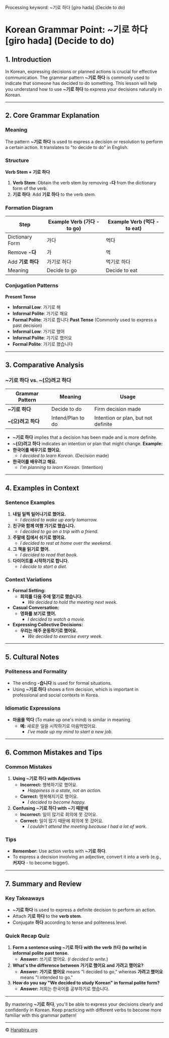 Processing keyword: ~기로 하다 [giro hada] (Decide to do)
# Korean Grammar Point: ~기로 하다 [giro hada] (Decide to do)

## 1. Introduction
In Korean, expressing decisions or planned actions is crucial for effective communication. The grammar pattern **~기로 하다** is commonly used to indicate that someone has decided to do something. This lesson will help you understand how to use **~기로 하다** to express your decisions naturally in Korean.

---
## 2. Core Grammar Explanation
### Meaning
The pattern **~기로 하다** is used to express a decision or resolution to perform a certain action. It translates to "to decide to do" in English.
### Structure
**Verb Stem + 기로 하다**
1. **Verb Stem**: Obtain the verb stem by removing **-다** from the dictionary form of the verb.
2. **기로 하다**: Add **기로 하다** to the verb stem.
### Formation Diagram
| Step                  | Example Verb (가다 - to go) | Example Verb (먹다 - to eat) |
|-----------------------|----------------------------|-----------------------------|
| Dictionary Form       | 가다                       | 먹다                        |
| Remove **-다**         | 가                         | 먹                          |
| Add **기로 하다**      | 가기로 하다                | 먹기로 하다                 |
| Meaning               | Decide to go               | Decide to eat               |
### Conjugation Patterns
**Present Tense**
- **Informal Low**: 가기로 해
- **Informal Polite**: 가기로 해요
- **Formal Polite**: 가기로 합니다
**Past Tense** (Commonly used to express a past decision)
- **Informal Low**: 가기로 했어
- **Informal Polite**: 가기로 했어요
- **Formal Polite**: 가기로 했습니다
---
## 3. Comparative Analysis
### ~기로 하다 vs. ~(으)려고 하다
| Grammar Pattern    | Meaning                   | Usage                                |
|--------------------|---------------------------|--------------------------------------|
| **~기로 하다**     | Decide to do              | Firm decision made                   |
| **~(으)려고 하다** | Intend/Plan to do         | Intention or plan, but not definite  |
- **~기로 하다** implies that a decision has been made and is more definite.
- **~(으)려고 하다** indicates an intention or plan that might change.
**Example:**
- **한국어를 배우기로 했어요.**
  - *I decided to learn Korean.* (Decision made)
- **한국어를 배우려고 해요.**
  - *I'm planning to learn Korean.* (Intention)
---
## 4. Examples in Context
### Sentence Examples
1. **내일 일찍 일어나기로 했어요.**
   - *I decided to wake up early tomorrow.*
2. **친구와 함께 여행 가기로 했습니다.**
   - *I decided to go on a trip with a friend.*
3. **주말에 집에서 쉬기로 했어요.**
   - *I decided to rest at home over the weekend.*
4. **그 책을 읽기로 했어.**
   - *I decided to read that book.*
5. **다이어트를 시작하기로 합니다.**
   - *I decide to start a diet.*
### Context Variations
- **Formal Setting:**
  - **회의를 다음 주에 열기로 했습니다.**
    - *We decided to hold the meeting next week.*
- **Casual Conversation:**
  - **영화를 보기로 했어.**
    - *I decided to watch a movie.*
- **Expressing Collective Decisions:**
  - **우리는 매주 운동하기로 했어요.**
    - *We decided to exercise every week.*
---
## 5. Cultural Notes
### Politeness and Formality
- The ending **-습니다** is used for formal situations.
- Using **~기로 하다** shows a firm decision, which is important in professional and social contexts in Korea.
### Idiomatic Expressions
- **마음을 먹다** (To make up one's mind) is similar in meaning.
  - **예:** 새로운 일을 시작하기로 마음먹었어요.
    - *I've made up my mind to start a new job.*
---
## 6. Common Mistakes and Tips
### Common Mistakes
1. **Using ~기로 하다 with Adjectives**
   - **Incorrect:** 행복하기로 했어요.
     - *Happiness is a state, not an action.*
   - **Correct:** 행복해지기로 했어요.
     - *I decided to become happy.*
2. **Confusing ~기로 하다 with ~기 때문에**
   - **Incorrect:** 일이 많기로 회의에 못 갔어요.
   - **Correct:** 일이 많기 때문에 회의에 못 갔어요.
     - *I couldn't attend the meeting because I had a lot of work.*
### Tips
- **Remember:** Use action verbs with **~기로 하다**.
- To express a decision involving an adjective, convert it into a verb (e.g., **커지다** - to become bigger).
---
## 7. Summary and Review
### Key Takeaways
- **~기로 하다** is used to express a definite decision to perform an action.
- Attach **기로 하다** to the **verb stem**.
- Conjugate **하다** according to tense and politeness level.
### Quick Recap Quiz
1. **Form a sentence using ~기로 하다 with the verb 쓰다 (to write) in informal polite past tense.**
   - **Answer:** 쓰기로 했어요. (*I decided to write.*)
2. **What's the difference between 가기로 했어요 and 가려고 했어요?**
   - **Answer:** **가기로 했어요** means "I decided to go," whereas **가려고 했어요** means "I intended to go."
3. **How do you say "We decided to study Korean" in formal polite form?**
   - **Answer:** 저희는 한국어를 공부하기로 했습니다.
---
By mastering **~기로 하다**, you'll be able to express your decisions clearly and confidently in Korean. Keep practicing with different verbs to become more familiar with this grammar pattern!

---
© [Hanabira.org](https://hanabira.org)
